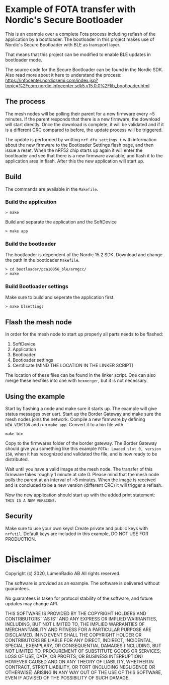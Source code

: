 # Example of FOTA transfer with Nordic's Secure Bootloader

This is an example over a complete Fota process including reflash of the application by a bootloader.
The bootloader in this project makes use of Nordic's Secure Bootloader with BLE as transport layer.

That means that this project can be modified to enable BLE updates in bootloader mode.

The source code for the Secure Bootloader can be found in the Nordic SDK. Also read more about it here to understand the process: https://infocenter.nordicsemi.com/index.jsp?topic=%2Fcom.nordic.infocenter.sdk5.v15.0.0%2Flib_bootloader.html


## The process
The mesh nodes will be polling their parent for a new firmware every ~5 minutes. If the parent responds that there is a new firmware, the download will start directly. Once the download is complete, it will be validated and if it is a different CRC compared to before, the update process will be triggered.

The update is performed by writting ```nrf_dfu_settings_t``` with information about the new firmware to the Bootloader Settings flash page‚ and then issue a reset. When the nRF52 chip starts up again it will enter the bootloader and see that there is a new firmware available, and flash it to the application area in flash. After this the new application will start up.


## Build
The commands are available in the ```Makefile```.

### Build the application

```
> make
```
Build and separate the application and the SoftDevice
```
> make app
```


### Build the bootloader
The bootlaoder is dependent of the Nordic 15.2 SDK. Download and change the path in the bootloader ```Makefile```.
```
> cd bootloader/pca10056_ble/armgcc/
> make
```

### Build Bootloader settings
Make sure to build and seperate the application first.
```
> make blsettings
```

## Flash the mesh node
In order for the mesh node to start up properly all parts needs to be flashed:
1. SoftDevice
2. Application
3. Bootloader
4. Bootloader settings
5. Certificate (MIND THE LOCATION IN THE LINKER SCRIPT)

The location of these files can be found in the linker script. One can also merge these hexfiles into one with ```hexmerger```, but it is not necessary.

## Using the example
Start by flashing a node and make sure it starts up. The example will give status messages over uart.
Start up the Border Gateway and make sure the mesh nodes joins the network. Compile a new firmware by defining ```NEW_VERSION``` and run ```make app```. Convert it to a bin file with
```
make bin
````
Copy to the firmwares folder of the border gateway. The Border Gateway should give you something like this example ```FOTA: Loaded slot 0, version 158```, when it has recognized and validated the file, and is now ready to be distributed.

Wait until you have a valid image at the mesh node. The transfer of this firmware takes roughly 1 minute at rate 0. Please mind that the mesh node polls the parent at an interval of ~5 minutes. When the image is received and is concluded to be a new version (different CRC) it will trigger a reflash.

Now the new application should start up with the added print statement: ```THIS IS A NEW VERSION!```.

## Security
Make sure to use your own keys! Create private and public keys with ```nrfutil```.
Default keys are included in this example, DO NOT USE FOR PRODUCTION.



# Disclaimer


Copyright (c) 2020, LumenRadio AB All rights reserved.

The software is provided as an example. The software is delivered without guarantees.

No guarantees is taken for protocol stability of the software, and future
updates may change API.

THIS SOFTWARE IS PROVIDED BY THE COPYRIGHT HOLDERS AND CONTRIBUTORS ``AS IS''
AND ANY EXPRESS OR IMPLIED WARRANTIES, INCLUDING, BUT NOT LIMITED TO, THE
IMPLIED WARRANTIES OF MERCHANTABILITY AND FITNESS FOR A PARTICULAR PURPOSE
ARE DISCLAIMED. IN NO EVENT SHALL THE COPYRIGHT HOLDER OR CONTRIBUTORS BE
LIABLE FOR ANY DIRECT, INDIRECT, INCIDENTAL, SPECIAL, EXEMPLARY, OR
CONSEQUENTIAL DAMAGES (INCLUDING, BUT NOT LIMITED TO, PROCUREMENT OF
SUBSTITUTE GOODS OR SERVICES; LOSS OF USE, DATA, OR PROFITS; OR BUSINESS
INTERRUPTION) HOWEVER CAUSED AND ON ANY THEORY OF LIABILITY, WHETHER IN
CONTRACT, STRICT LIABILITY, OR TORT (INCLUDING NEGLIGENCE OR OTHERWISE)
ARISING IN ANY WAY OUT OF THE USE OF THIS SOFTWARE, EVEN IF ADVISED OF THE
POSSIBILITY OF SUCH DAMAGE.
